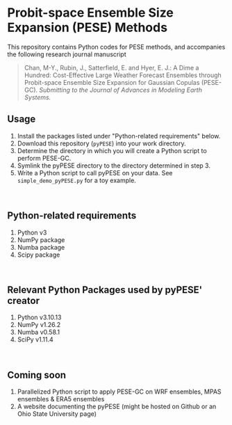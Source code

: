 # Probit-space Ensemble Size Expansion (PESE) Methods

This repository contains Python codes for PESE methods, and accompanies the following research journal manuscript

> Chan, M-Y., Rubin, J., Satterfield, E. and Hyer, E. J.: A Dime a Hundred: Cost-Effective Large Weather Forecast Ensembles through Probit-space Ensemble Size Expansion for Gaussian Copulas (PESE-GC). _Submitting to the Journal of Advances in Modeling Earth Systems._

## Usage
1) Install the packages listed under "Python-related requirements" below.
2) Download this repository (`pyPESE`) into your work directory.
3) Determine the directory in which you will create a Python script to perform PESE-GC.
4) Symlink the pyPESE directory to the directory determined in step 3.
5) Write a Python script to call pyPESE on your data. See `simple_demo_pyPESE.py` for a toy example.


&nbsp; &nbsp; 

## Python-related requirements
1) Python v3
2) NumPy package
3) Numba package
4) Scipy package


&nbsp; &nbsp; 

## Relevant Python Packages used by pyPESE' creator
1) Python v3.10.13
2) NumPy v1.26.2
3) Numba v0.58.1
4) SciPy v1.11.4


&nbsp; &nbsp; 

## Coming soon
1) Parallelized Python script to apply PESE-GC on WRF ensembles, MPAS ensembles & ERA5 ensembles
2) A website documenting the pyPESE (might be hosted on Github or an Ohio State University page)
